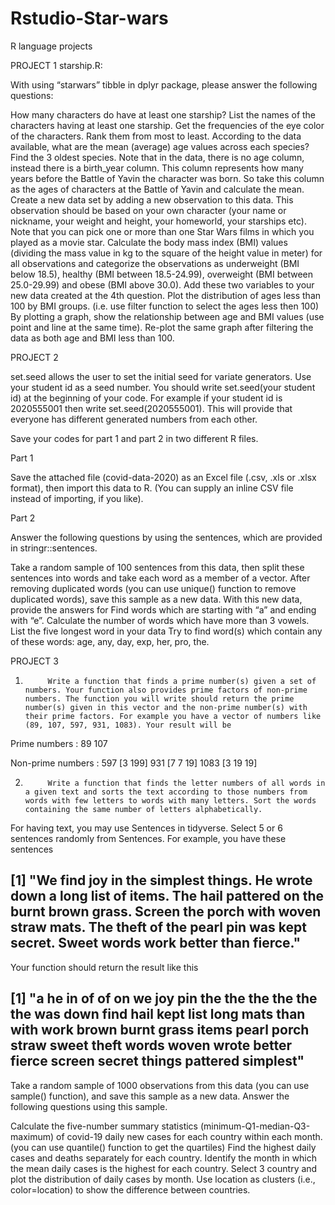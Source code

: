 # Rstudio-Star-wars
R language projects

PROJECT 1 starship.R:

With using “starwars” tibble in dplyr package, please answer the following questions:

How many characters do have at least one starship? List the names of the characters having at least one starship.
Get the frequencies of the eye color of the characters. Rank them from most to least.
According to the data available, what are the mean (average) age values across each species? Find the 3 oldest species. Note that in the data, there is no age column, instead there is a birth_year column. This column represents how many years before the Battle of Yavin the character was born. So take this column as the ages of characters at the Battle of Yavin and calculate the mean.
Create a new data set by adding a new observation to this data. This observation should be based on your own character (your name or nickname, your weight and height, your homeworld, your starships etc). Note that you can pick one or more than one Star Wars films in which you played as a movie star.
Calculate the body mass index (BMI) values (dividing the mass value in kg to the square of the height value in meter) for all observations and categorize the observations as underweight (BMI below 18.5), healthy (BMI between 18.5-24.99), overweight (BMI between 25.0-29.99) and obese (BMI above 30.0). Add these two variables to your new data created at the 4th question.
Plot the distribution of ages less than 100 by BMI groups. (i.e. use filter function to select the ages less then 100)
By plotting a graph, show the relationship between age and BMI values (use point and line at the same time). Re-plot the same graph after filtering the data as both age and BMI less than 100.






PROJECT 2

set.seed allows the user to set the initial seed for variate generators. Use your student id as a seed number. You should write set.seed(your student id) at the beginning of your code. For example if your student id is 2020555001 then write set.seed(2020555001). This will provide that everyone has different generated numbers from each other.

Save your codes for part 1 and part 2 in two different R files.

Part 1

Save the attached file (covid-data-2020) as an Excel file (.csv, .xls or .xlsx format), then import this data to R. (You can supply an inline CSV file instead of importing, if you like).


Part 2

Answer the following questions by using the sentences, which are provided in stringr::sentences.

Take a random sample of 100 sentences from this data, then split these sentences into words and take each word as a member of a vector. After removing duplicated words (you can use unique() function to remove duplicated words), save this sample as a new data. With this new data, provide the answers for
Find words which are starting with “a” and ending with “e”.
Calculate the number of words which have more than 3 vowels.
List the five longest word in your data
Try to find word(s) which contain any of these words: age, any, day, exp, her, pro, the.




PROJECT 3

1.          Write a function that finds a prime number(s) given a set of numbers. Your function also provides prime factors of non-prime numbers. The function you will write should return the prime number(s) given in this vector and the non-prime number(s) with their prime factors. For example you have a vector of numbers like (89, 107, 597, 931, 1083). Your result will be
Prime numbers : 89 107

Non-prime numbers : 597 [3 199]  931 [7 7 19] 1083 [3 19 19]



2.          Write a function that finds the letter numbers of all words in a given text and sorts the text according to those numbers from words with few letters to words with many letters. Sort the words containing the same number of letters alphabetically.

For having text, you may use Sentences in tidyverse. Select 5 or 6 sentences randomly from Sentences. For example, you have these sentences



## [1] "We find joy in the simplest things. He wrote down a long list of items. The hail pattered on the burnt brown grass. Screen the porch with woven straw mats. The theft of the pearl pin was kept secret. Sweet words work better than fierce."



Your function should return the result like this

## [1] "a he in of of on we joy pin the the the the the the was down find hail kept list long mats than with work brown burnt grass items pearl porch straw sweet theft words woven wrote better fierce screen secret things pattered simplest"
Take a random sample of 1000 observations from this data (you can use sample() function), and save this sample as a new data. Answer the following questions using this sample.

Calculate the five-number summary statistics (minimum-Q1-median-Q3-maximum) of covid-19 daily new cases for each country within each month. (you can use quantile() function to get the quartiles)
Find the highest daily cases and deaths separately for each country. 
Identify the month in which the mean daily cases is the highest for each country.
Select 3 country and plot the distribution of daily cases by month. Use location as clusters (i.e., color=location) to show the difference between countries.
 

